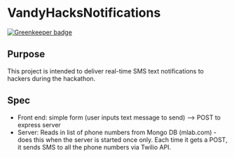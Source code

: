 # VandyHacksNotifications

[![Greenkeeper badge](https://badges.greenkeeper.io/VandyHacks/vh-notifications.svg)](https://greenkeeper.io/)

Purpose
---
This project is intended to deliver real-time SMS text notifications to hackers during the hackathon.

Spec
---
- Front end: simple form (user inputs text message to send) --> POST to express server
- Server: Reads in list of phone numbers from Mongo DB (mlab.com) - does this when the server is started once only. Each time it gets a POST, it sends SMS to all the phone numbers via Twilio API.
